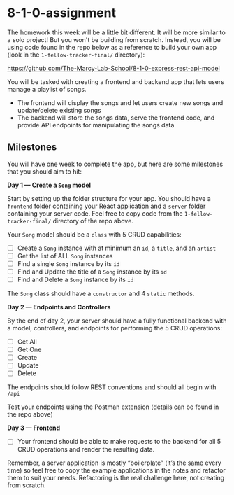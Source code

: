 # 8-1-0-assignment

The homework this week will be a little bit different. It will be more similar to a solo project! But you won't be building from scratch. Instead, you will be using code found in the repo below as a reference to build your own app (look in the `1-fellow-tracker-final/` directory):

https://github.com/The-Marcy-Lab-School/8-1-0-express-rest-api-model

You will be tasked with creating a frontend and backend app that lets users manage a playlist of songs.
* The frontend will display the songs and let users create new songs and update/delete existing songs
* The backend will store the songs data, serve the frontend code, and provide API endpoints for manipulating the songs data

## Milestones

You will have one week to complete the app, but here are some milestones that you should aim to hit:

**Day 1 — Create a `Song` model** 

Start by setting up the folder structure for your app. You should have a `frontend` folder containing your React application and a `server` folder containing your server code. Feel free to copy code from the `1-fellow-tracker-final/` directory of the repo above.

Your `Song` model should be a `class` with 5 CRUD capabilities:
* [ ] Create a `Song` instance with at minimum an `id`, a `title`, and an `artist`
* [ ] Get the list of ALL `Song` instances
* [ ] Find a single `Song` instance by its `id`
* [ ] Find and Update the title of a `Song` instance by its `id`
* [ ] Find and Delete a `Song` instance by its `id`

The `Song` class should have a `constructor` and 4 `static` methods.

**Day 2 — Endpoints and Controllers**

By the end of day 2, your server should have a fully functional backend with a model, controllers, and endpoints for performing the 5 CRUD operations: 
* [ ] Get All
* [ ] Get One
* [ ] Create
* [ ] Update
* [ ] Delete

The endpoints should follow REST conventions and should all begin with `/api`

Test your endpoints using the Postman extension (details can be found in the repo above)

**Day 3 — Frontend**

* [ ] Your frontend should be able to make requests to the backend for all 5 CRUD operations and render the resulting data.

Remember, a server application is mostly “boilerplate” (it’s the same every time) so feel free to copy the example applications in the notes and refactor them to suit your needs. Refactoring is the real challenge here, not creating from scratch.
